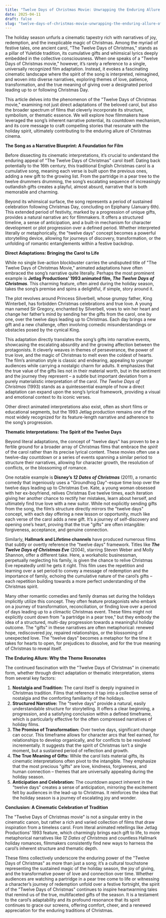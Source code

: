 ```yaml
---
title: "Twelve Days of Christmas Movie: Unwrapping the Enduring Allure of a Festive Tradition on Screen"
date: 2025-04-11
draft: false
slug: "twelve-days-of-christmas-movie-unwrapping-the-enduring-allure-of-a-festive-tradition-on-screen" 
---
```


The holiday season unfurls a cinematic tapestry rich with narratives of joy, redemption, and the inexplicable magic of Christmas. Among the myriad of festive tales, one ancient carol, "The Twelve Days of Christmas," stands as a pillar of Yuletide tradition, its cumulative gifts and whimsical lyrics deeply embedded in the collective consciousness. When one speaks of a "Twelve Days of Christmas movie," however, it’s rarely a reference to a single, universally recognized film adaptation. Instead, it evokes a fascinating cinematic landscape where the spirit of the song is interpreted, reimagined, and woven into diverse narratives, exploring themes of love, patience, transformation, and the true meaning of giving over a designated period leading up to or following Christmas Day.

This article delves into the phenomenon of the "Twelve Days of Christmas movie," examining not just direct adaptations of the beloved carol, but also the broader spectrum of films that cleverly incorporate its structure, symbolism, or thematic essence. We will explore how filmmakers have leveraged the song’s inherent narrative potential, its countdown mechanism, and its core message to craft compelling stories that resonate with the holiday spirit, ultimately contributing to the enduring allure of Christmas cinema.

**The Song as a Narrative Blueprint: A Foundation for Film**

Before dissecting its cinematic interpretations, it’s crucial to understand the enduring appeal of "The Twelve Days of Christmas" carol itself. Dating back potentially to the 16th century, this traditional English Christmas carol is a cumulative song, meaning each verse is built upon the previous ones, adding a new gift to the growing list. From the partridge in a pear tree to the twelve drummers drumming, the song’s escalating sequence of increasingly outlandish gifts creates a playful, almost absurd, narrative that is both memorable and charming.

Beyond its whimsical surface, the song represents a period of sustained celebration following Christmas Day, concluding on Epiphany (January 6th). This extended period of festivity, marked by a progression of unique gifts, provides a natural narrative arc for filmmakers. It offers a structured timeline, a sense of anticipation, and a built-in mechanism for character development or plot progression over a defined period. Whether interpreted literally or metaphorically, the "twelve days" concept becomes a powerful storytelling device, allowing for journeys of discovery, transformation, or the unfolding of romantic entanglements within a festive backdrop.

**Direct Adaptations: Bringing the Carol to Life**

While no single live-action blockbuster carries the undisputed title of "The Twelve Days of Christmas Movie," animated adaptations have often embraced the song’s narrative quite literally. Perhaps the most prominent example is **Jetlag Productions’ 1993 animated film, *The Twelve Days of Christmas***. This charming feature, often aired during the holiday season, takes the song’s premise and spins a delightful, if simple, story around it.

The plot revolves around Princess Silverbell, whose grumpy father, King Winterbell, has forbidden Christmas celebrations and true love. A young man named Sir Gregory, enchanted by Silverbell, vows to win her heart and change her father’s mind by sending her the gifts from the carol, one by one, over the twelve days leading up to Christmas. Each day brings a new gift and a new challenge, often involving comedic misunderstandings or obstacles posed by the cynical King.

This adaptation directly translates the song’s gifts into narrative events, showcasing the escalating absurdity and the growing affection between the protagonists. It cleverly weaves in themes of perseverance, the power of true love, and the magic of Christmas to melt even the coldest of hearts. The film’s animation style is classic and endearing, appealing to younger audiences while carrying a nostalgic charm for adults. It emphasizes that the true value of the gifts lies not in their material worth, but in the sentiment and the journey they represent – a subtle but important deviation from a purely materialistic interpretation of the carol. *The Twelve Days of Christmas* (1993) stands as a quintessential example of how a direct adaptation can expand upon the song’s lyrical framework, providing a visual and emotional context to its iconic verses.

Other direct animated interpretations also exist, often as short films or educational segments, but the 1993 Jetlag production remains one of the most widely recognized for its feature-length narrative and adherence to the song’s progression.

**Thematic Interpretations: The Spirit of the Twelve Days**

Beyond literal adaptations, the concept of "twelve days" has proven to be a fertile ground for a broader array of Christmas films that embrace the *spirit* of the carol rather than its precise lyrical content. These movies often use a twelve-day countdown or a series of events spanning a similar period to structure their narratives, allowing for character growth, the resolution of conflicts, or the blossoming of romance.

One notable example is **Disney’s *12 Dates of Christmas*** (2011), a romantic comedy that ingeniously uses a "Groundhog Day"-esque time loop over the twelve days leading up to Christmas Eve. Kate, a young woman obsessed with her ex-boyfriend, relives Christmas Eve twelve times, each iteration giving her another chance to rectify her mistakes, learn about herself, and ultimately find true love with a new suitor. While not explicitly sending gifts from the song, the film’s structure directly mirrors the "twelve days" concept, with each day offering a new lesson or opportunity, much like each verse of the carol adds a new gift. It’s a journey of self-discovery and opening one’s heart, proving that the true "gifts" are often intangible: forgiveness, acceptance, and genuine connection.

Similarly, **Hallmark and Lifetime channels** have produced numerous films that subtly or overtly reference the "twelve days" framework. Titles like ***The Twelve Days of Christmas Eve*** (2004), starring Steven Weber and Molly Shannon, offer a different take. Here, a workaholic businessman, perpetually neglecting his family, is given the chance to relive Christmas Eve repeatedly until he gets it right. This film uses the repetition and learning over a set period to convey a message of redemption and the importance of family, echoing the cumulative nature of the carol’s gifts – each repetition building towards a more perfect understanding of the Christmas spirit.

Many other romantic comedies and family dramas set during the holidays implicitly utilize this concept. They often feature protagonists who embark on a journey of transformation, reconciliation, or finding love over a period of days leading up to a climactic Christmas event. These films might not explicitly count down from "a partridge in a pear tree," but they embody the idea of a structured, multi-day progression towards a meaningful holiday outcome. The "gifts" in these narratives are often metaphorical: renewed hope, rediscovered joy, repaired relationships, or the blossoming of unexpected love. The "twelve days" becomes a metaphor for the time it takes for hearts to open, for prejudices to dissolve, and for the true meaning of Christmas to reveal itself.

**The Enduring Allure: Why the Theme Resonates**

The continued fascination with the "Twelve Days of Christmas" in cinematic form, whether through direct adaptation or thematic interpretation, stems from several key factors:

1. **Nostalgia and Tradition:** The carol itself is deeply ingrained in Christmas tradition. Films that reference it tap into a collective sense of nostalgia and the comforting familiarity of the holidays.
2. **Structured Narrative:** The "twelve days" provide a natural, easily understandable structure for storytelling. It offers a clear beginning, a progression, and a satisfying conclusion within a defined timeframe, which is particularly effective for the often compressed narratives of holiday films.
3. **The Promise of Transformation:** Over twelve days, significant change can occur. This timeframe allows for character arcs that feel earned, for relationships to develop organically, and for conflicts to be resolved incrementally. It suggests that the spirit of Christmas isn’t a single moment, but a sustained period of reflection and growth.
4. **The True Meaning of Gifts:** While the carol lists material gifts, its cinematic interpretations often pivot to the intangible. They emphasize that the most precious "gifts" are love, kindness, forgiveness, and human connection – themes that are universally appealing during the holiday season.
5. **Anticipation and Celebration:** The countdown aspect inherent in the "twelve days" creates a sense of anticipation, mirroring the excitement felt by audiences in the lead-up to Christmas. It reinforces the idea that the holiday season is a journey of escalating joy and wonder.

**Conclusion: A Cinematic Celebration of Tradition**

The "Twelve Days of Christmas movie" is not a singular entry in the cinematic canon, but rather a rich and varied collection of films that draw inspiration from a timeless carol. From literal animated retellings like Jetlag Productions’ 1993 feature, which charmingly brings each gift to life, to more metaphorical narratives like *12 Dates of Christmas* and countless Hallmark holiday romances, filmmakers consistently find new ways to harness the carol’s inherent structure and thematic depth.

These films collectively underscore the enduring power of the "Twelve Days of Christmas" as more than just a song; it’s a cultural touchstone representing the sustained magic of the holiday season, the joy of giving, and the transformative power of love and connection over time. Whether audiences are watching a partridge in a pear tree come to life or witnessing a character’s journey of redemption unfold over a festive fortnight, the spirit of the "Twelve Days of Christmas" continues to inspire heartwarming tales that remind us of the true, multifaceted gifts of the season. It is a testament to the carol’s adaptability and its profound resonance that its spirit continues to grace our screens, offering comfort, cheer, and a renewed appreciation for the enduring traditions of Christmas.